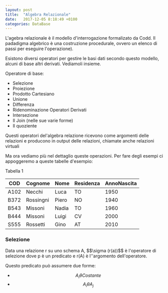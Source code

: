 ```yaml
---
layout: post
title:  "Algebra Relazionale"
date:   2017-12-05 8:18:49 +0100
categories: DataBase
---
```


L'agebra relazionale è il modello d'interrogazione formalizato da Codd. 
Il padadigma algebrico è una costruzione procedurale, ovvero un elenco di passi per eseguire l'operazione). 

Esistono diversi operatori per gestire le basi dati secondo questo modello, alcuni di base altri derivati. Vediamoli insieme.

Operatore di base:
- Selezione
- Proiezione
- Prodotto Cartesiano
- Unione
- Differenza
- Ridenominazione
Operatori Derivati
- Intersezione
- Il Join (nelle sue varie forme)
- Il quoziente 


Questi operatori del'algebra relazione ricevono come argomenti delle relazioni e producono in output delle relazioni, chiamate anche relazioni virtuali

Ma ora vediamo più nel dettaglio queste operazioni. Per fare degli esempi ci appoggeremo a queste tabelle d'esempio:

Tabella 1

| COD  | Cognome   | Nome  | Residenza | AnnoNascita |
|------|-----------|-------|-----------|-------------|
| A102 | Necchi    | Luca  | TO        | 1950        |
| B372 | Rossingni | Piero | NO        | 1940        |
| B543 | Missoni   | Nadia | TO        | 1960        |
| B444 | Missoni   | Luigi | CV        | 2000        |
| S555 | Rossetti  | Gino  | AT        | 2010        |



<h3>Selezione</h3>
Data una relazione r su uno schema A, $$\sigma (r(a))$$ è l'operatore di selezione dove p è un predicato e r(A) è l''argomento dell'operatore.

Questo predicato può assumere due forme:
- $$A_i \theta Costante$$
- $$A_i \theta A_j$$

